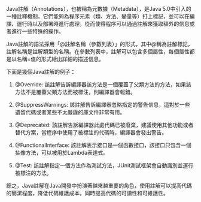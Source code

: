 

Java註解（Annotations），也被稱為元數據（Metadata），是Java 5.0中引入的一種註釋機制。它們能夠為程序元素（類、方法、變量等）打上標記，並可以在編譯、運行時以及部署時進行處理，從而使得程序可以通過註解來獲取額外的信息或者進行一些特殊的操作。

Java註解的語法採用「@註解名稱（參數列表）」的形式，其中@稱為註解標記，註解名稱是註解類型的名稱。在參數列表中，註解可以包含多個屬性，每個屬性都是以名稱=值的形式給出詳細的描述信息。

下面是幾個Java註解的例子：

1. @Override: 該註解告訴編譯器該方法是一個覆蓋了父類方法的方法，如果該方法不是覆蓋父類方法而被標注，則編譯器會報錯。

2. @SuppressWarnings: 該註解告訴編譯器忽略指定的警告信息，這對於一些遺留代碼或者某些不太嚴謹的庫文件非常有用。

3. @Deprecated: 該註解告訴編譯器此處代碼已被廢棄，建議使用其他功能或者替代方案，當程序中使用了被標注的代碼時，編譯器會發出警告。

4. @FunctionalInterface: 該註解表示接口是一個函數接口，該接口只包含一個抽像方法，可以被用於Lambda表達式。

5. @Test: 該註解指定一個方法作為測試方法，JUnit測試框架會自動識別並運行被標注的方法。

總之，Java註解在Java開發中扮演著越來越重要的角色，使用註解可以提高代碼的簡潔程度，降低代碼維護成本，同時提高代碼的可讀性和可維護性。